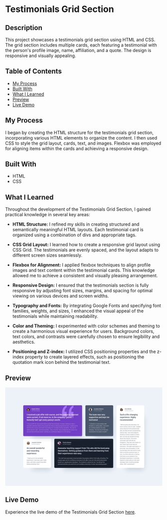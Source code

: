 # Testimonials Grid Section

## Description

This project showcases a testimonials grid section using HTML and CSS. The grid section includes multiple cards, each featuring a testimonial with the person's profile image, name, affiliation, and a quote. The design is responsive and visually appealing.

## Table of Contents

- [My Process](#my-process)
- [Built With](#built-with)
- [What I Learned](#what-i-learned)
- [Preview](#preview)
- [Live Demo](#live-demo)

## My Process

I began by creating the HTML structure for the testimonials grid section, incorporating various HTML elements to organize the content. I then used CSS to style the grid layout, cards, text, and images. Flexbox was employed for aligning items within the cards and achieving a responsive design.

## Built With

- HTML
- CSS

## What I Learned

Throughout the development of the Testimonials Grid Section, I gained practical knowledge in several key areas:

- **HTML Structure:** I refined my skills in creating structured and semantically meaningful HTML layouts. Each testimonial card is organized using a combination of divs and appropriate tags.

- **CSS Grid Layout:** I learned how to create a responsive grid layout using CSS Grid. The testimonials are evenly spaced, and the layout adapts to different screen sizes seamlessly.

- **Flexbox for Alignment:** I applied flexbox techniques to align profile images and text content within the testimonial cards. This knowledge allowed me to achieve a consistent and visually pleasing arrangement.

- **Responsive Design:** I ensured that the testimonials section is fully responsive by adjusting font sizes, margins, and spacing for optimal viewing on various devices and screen widths.

- **Typography and Fonts:** By integrating Google Fonts and specifying font families, weights, and sizes, I enhanced the visual appeal of the testimonials while maintaining readability.

- **Color and Theming:** I experimented with color schemes and theming to create a harmonious visual experience for users. Background colors, text colors, and contrasts were carefully chosen to ensure legibility and aesthetics.

- **Positioning and Z-index:** I utilized CSS positioning properties and the z-index property to create layered effects, such as positioning the quotation mark icon behind the testimonial text.

## Preview

![Testimonials Grid Section](./design/desktop-design.jpg)

## Live Demo

Experience the live demo of the Testimonials Grid Section [here](https://aachal01.github.io/testimonials-grid-section/).

